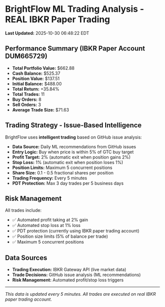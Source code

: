 # BrightFlow ML Trading Analysis - REAL IBKR Paper Trading

**Last Updated:** 2025-10-30 06:48:22 EDT

## Performance Summary (IBKR Paper Account DUM665729)

- **Total Portfolio Value:** $662.88
- **Cash Balance:** $525.37
- **Position Value:** $137.51
- **Initial Balance:** $488.00
- **Total Return:** +35.84%
- **Total Trades:** 11
- **Buy Orders:** 8
- **Sell Orders:** 3
- **Average Trade Size:** $71.63

## Trading Strategy - Issue-Based Intelligence

BrightFlow uses **intelligent trading** based on GitHub issue analysis:
- **Data Source:** Daily ML recommendations from GitHub issues
- **Entry Logic:** Buy when price is within 5% of GTC buy target
- **Profit Target:** 2% (automatic exit when position gains 2%)
- **Stop Loss:** 1% (automatic exit when position loses 1%)
- **Position Limits:** Maximum 5 concurrent positions
- **Share Size:** 0.1 - 0.5 fractional shares per position
- **Trading Frequency:** Every 5 minutes
- **PDT Protection:** Max 3 day trades per 5 business days

## Risk Management

All trades include:
- ✅ Automated profit taking at 2% gain
- ✅ Automated stop loss at 1% loss
- ✅ PDT protection (currently using IBKR paper trading account)
- ✅ Position size limits (5% of balance per trade)
- ✅ Maximum 5 concurrent positions

## Data Sources

- **Trading Execution:** IBKR Gateway API (live market data)
- **Trade Decisions:** GitHub issue analysis (ML recommendations)
- **Risk Management:** Automated profit/stop loss triggers

---

*This data is updated every 5 minutes. All trades are executed on real IBKR paper trading account.*
